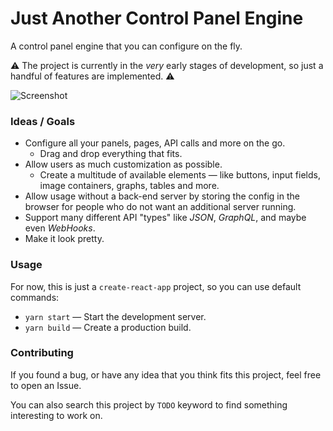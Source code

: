 # Just Another Control Panel Engine
A control panel engine that you can configure on the fly.

⚠ The project is currently in the *very* early stages of development, so just a handful of features are implemented. ⚠

![Screenshot](https://i.imgur.com/bJQ6qu3.png)

### Ideas / Goals
* Configure all your panels, pages, API calls and more on the go.
	* Drag and drop everything that fits.
* Allow users as much customization as possible.
	* Create a multitude of available elements — like buttons, input fields, image containers, graphs, tables and more.
* Allow usage without a back-end server by storing the config in the browser for people who do not want an additional server running.
* Support many different API "types" like *JSON*, *GraphQL*, and maybe even *WebHooks*.
* Make it look pretty.

### Usage
For now, this is just a `create-react-app` project, so you can use default commands:

* `yarn start` — Start the development server.
* `yarn build` — Create a production build.

### Contributing
If you found a bug, or have any idea that you think fits this project, feel free to open an Issue.

You can also search this project by `TODO` keyword to find something interesting to work on.